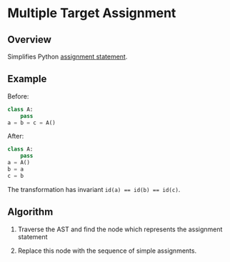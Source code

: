 # Multiple Target Assignment

## Overview

Simplifies Python [assignment statement](https://python.readthedocs.io/en/stable/reference/simple_stmts.html#assignment-statements).

## Example

Before:
```python
class A:
    pass
a = b = c = A() 
```

After:
```python
class A:
    pass
a = A()
b = a
c = b
```

The transformation has invariant `id(a) == id(b) == id(c)`.


## Algorithm

1. Traverse the AST and find the node which represents the assignment statement

2. Replace this node with the sequence of simple assignments.